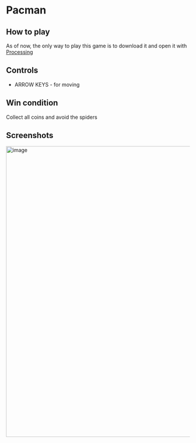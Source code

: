 # Pacman

## How to play
As of now, the only way to play this game is to download it and open it with [Processing](https://processing.org/) 

## Controls
- ARROW KEYS - for moving

## Win condition
Collect all coins and avoid the spiders

## Screenshots
<img width="795" alt="image" src="https://github.com/RipperOnik/Pacman/assets/55228345/fc4ca1af-08b9-424b-9384-f4cadee786a2">
